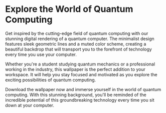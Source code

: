 <!--font:Poppins-->

# Explore the World of Quantum Computing

Get inspired by the cutting-edge field of quantum computing with our stunning digital rendering of a quantum computer. The minimalist design features sleek geometric lines and a muted color scheme, creating a beautiful backdrop that will transport you to the forefront of technology every time you use your computer.

Whether you're a student studying quantum mechanics or a professional working in the industry, this wallpaper is the perfect addition to your workspace. It will help you stay focused and motivated as you explore the exciting possibilities of quantum computing.

Download the wallpaper now and immerse yourself in the world of quantum computing. With this stunning background, you'll be reminded of the incredible potential of this groundbreaking technology every time you sit down at your computer.

<!--

Write me markdown content of website with wallpaper:

"A wallpaper featuring a digital rendering of a quantum computer, with a minimalist color scheme and geometric lines."

The header of the page should not be copy of the text but rather a real content of the website which is using this wallpaper.


---


# Quantum Computing Wallpaper

Decorate your desktop with our stunning wallpaper featuring a digital rendering of a quantum computer. With its minimalist color scheme and geometric lines, this wallpaper is perfect for anyone interested in the cutting-edge technology of quantum computing.

Whether you're a student studying quantum mechanics or a professional working in the field, this wallpaper will add a touch of sophistication to your workspace. Download it now and enjoy the beauty of quantum computing every time you use your computer.


---


Heading should not include word "wallpaper". The website should not be about the wallpaper itself, wallpaper is just a related background, rewrite whole content.


---


# Experience the Futuristic World of Quantum Computing

Step into the future with our stunning digital rendering of a quantum computer. This minimalist design features sleek geometric lines and a muted color scheme, making it the perfect background for anyone interested in the cutting-edge field of quantum computing.

Whether you're a student studying quantum mechanics or a professional working in the industry, this wallpaper will transport you to the forefront of technology every time you use your computer. Immerse yourself in the world of quantum computing and stay inspired with this beautiful backdrop.

Download the wallpaper now and take the first step towards experiencing the exciting possibilities of quantum computing.


---


Heading is too long, rewrite whole content.


---


# Quantum Computing: Step into the Future

Our digital rendering of a quantum computer is the perfect way to stay inspired and connected to the cutting-edge field of quantum computing. The minimalist design features sleek geometric lines and a muted color scheme, creating a beautiful backdrop that will transport you to the forefront of technology every time you use your computer.

Whether you're a student studying quantum mechanics or a professional working in the industry, this wallpaper is an essential addition to your workspace. It will help you stay focused and motivated as you explore the exciting possibilities of quantum computing.

Download the wallpaper now and take the first step towards experiencing the future of computing. With this stunning background, you'll be reminded of the incredible potential of quantum computing every time you sit down at your computer.


---


Heading is too long, rewrite whole content.


---


# Explore the World of Quantum Computing

Get inspired by the cutting-edge field of quantum computing with our stunning digital rendering of a quantum computer. The minimalist design features sleek geometric lines and a muted color scheme, creating a beautiful backdrop that will transport you to the forefront of technology every time you use your computer.

Whether you're a student studying quantum mechanics or a professional working in the industry, this wallpaper is the perfect addition to your workspace. It will help you stay focused and motivated as you explore the exciting possibilities of quantum computing.

Download the wallpaper now and immerse yourself in the world of quantum computing. With this stunning background, you'll be reminded of the incredible potential of this groundbreaking technology every time you sit down at your computer.


---


Write me a Google font which is best fitting for the website.

Pick from the list:
- Open Sans
- Playfair Display
- Lobster
- Lato
- Barlow Condensed
- Montserrat
- Exo 2
- Inter
- Orbitron
- Poppins
- Great Vibes
- IBM Plex Sans
- Futura
- Roboto
- Dancing Script
- Alegreya
- Raleway


Write just the font name nothing else.


---


Poppins

-->
